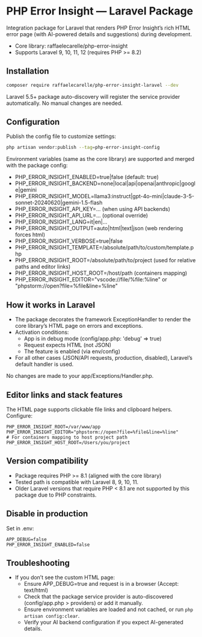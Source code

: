 # PHP Error Insight — Laravel Package

Integration package for Laravel that renders PHP Error Insight’s rich HTML error page (with AI-powered details and suggestions) during development.

- Core library: raffaelecarelle/php-error-insight
- Supports Laravel 9, 10, 11, 12 (requires PHP >= 8.2)

## Installation

```bash
composer require raffaelecarelle/php-error-insight-laravel --dev
```

Laravel 5.5+ package auto-discovery will register the service provider automatically. No manual changes are needed.

## Configuration

Publish the config file to customize settings:

```bash
php artisan vendor:publish --tag=php-error-insight-config
```

Environment variables (same as the core library) are supported and merged with the package config:

- PHP_ERROR_INSIGHT_ENABLED=true|false (default: true)
- PHP_ERROR_INSIGHT_BACKEND=none|local|api|openai|anthropic|google|gemini
- PHP_ERROR_INSIGHT_MODEL=llama3:instruct|gpt-4o-mini|claude-3-5-sonnet-20240620|gemini-1.5-flash
- PHP_ERROR_INSIGHT_API_KEY=... (when using API backends)
- PHP_ERROR_INSIGHT_API_URL=... (optional override)
- PHP_ERROR_INSIGHT_LANG=it|en|...
- PHP_ERROR_INSIGHT_OUTPUT=auto|html|text|json (web rendering forces html)
- PHP_ERROR_INSIGHT_VERBOSE=true|false
- PHP_ERROR_INSIGHT_TEMPLATE=/absolute/path/to/custom/template.php
- PHP_ERROR_INSIGHT_ROOT=/absolute/path/to/project (used for relative paths and editor links)
- PHP_ERROR_INSIGHT_HOST_ROOT=/host/path (containers mapping)
- PHP_ERROR_INSIGHT_EDITOR="vscode://file/%file:%line" or "phpstorm://open?file=%file&line=%line"

## How it works in Laravel

- The package decorates the framework ExceptionHandler to render the core library’s HTML page on errors and exceptions.
- Activation conditions:
  - App is in debug mode (config/app.php: 'debug' => true)
  - Request expects HTML (not JSON)
  - The feature is enabled (via env/config)
- For all other cases (JSON/API requests, production, disabled), Laravel’s default handler is used.

No changes are made to your app/Exceptions/Handler.php.

## Editor links and stack features

The HTML page supports clickable file links and clipboard helpers. Configure:

```env
PHP_ERROR_INSIGHT_ROOT=/var/www/app
PHP_ERROR_INSIGHT_EDITOR="phpstorm://open?file=%file&line=%line"
# For containers mapping to host project path
PHP_ERROR_INSIGHT_HOST_ROOT=/Users/you/project
```

## Version compatibility

- Package requires PHP >= 8.1 (aligned with the core library)
- Tested path is compatible with Laravel 8, 9, 10, 11.
- Older Laravel versions that require PHP < 8.1 are not supported by this package due to PHP constraints.

## Disable in production

Set in .env:

```env
APP_DEBUG=false
PHP_ERROR_INSIGHT_ENABLED=false
```

## Troubleshooting

- If you don’t see the custom HTML page:
  - Ensure APP_DEBUG=true and request is in a browser (Accept: text/html)
  - Check that the package service provider is auto-discovered (config/app.php > providers) or add it manually.
  - Ensure environment variables are loaded and not cached, or run `php artisan config:clear`.
  - Verify your AI backend configuration if you expect AI-generated details.
